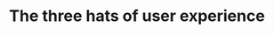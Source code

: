---
title: The three hats of user experience
thumbnail: https://assets.tommyoldfield.co.uk/good-bad-ugly-ux-hats
ext-url: https://digitalcommunications.wp.st-andrews.ac.uk/2022/08/24/the-three-hats-of-user-experience/
external: true
redirect_to: https://digitalcommunications.wp.st-andrews.ac.uk/2022/08/24/the-three-hats-of-user-experience/
categories: ['External', 'User Experience']
excerpt: User experience (UX) and design patterns fall under three categories (or hats) – white hat, grey hat, and black hat – or more simply put, the good, the bad, and the ugly.
---